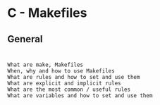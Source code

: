 # C - Makefiles
## General
#
	What are make, Makefiles
	When, why and how to use Makefiles
	What are rules and how to set and use them
	What are explicit and implicit rules
	What are the most common / useful rules
	What are variables and how to set and use them